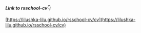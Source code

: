 **_Link to rsschool-cv_**:point_down:

[https://lilushka-lilu.github.io/rsschool-cv/cv](https://lilushka-lilu.github.io/rsschool-cv/cv)
